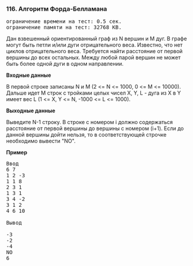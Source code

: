 ﻿### 116. Алгоритм Форда-Белламана

<pre>ограничение времени на тест: 0.5 сек.
ограничение памяти на тест: 32768 KB.</pre>

Дан взвешенный ориентированный граф из N вершин и M дуг. В графе могут быть петли и/или дуги отрицательного веса. Известно, что нет циклов отрицательного веса. Требуется найти расстояние от первой вершины до всех остальных. Между любой парой вершин не может быть более одной дуги в одном направлении.

**Входные данные**

В первой строке записаны N и M (2 <= N <= 1000, 0 <= M <= 10000). Дальше идет M строк с тройками целых чисел X, Y, L - дуга из X в Y имеет вес L (1 <= X, Y <= N, -1000 <= L <= 1000).

**Выходные данные**

Выведите N-1 строку. В строке с номером i должно содержаться расстояние от первой вершины до вершины с номером (i+1). Если до данной вершины дойти нельзя, то в соответствующей строчке необходимо вывести "NO".

**Пример**

<pre>Ввод
6 7 
1 2 -3 
1 1 8 
2 3 1 
1 3 1 
3 4 -2 
3 1 2 
4 6 10 

Вывод

-3 
-2 
-4 
NO 
6</pre> 